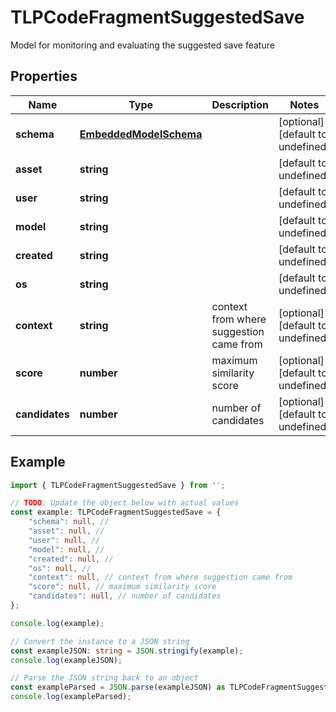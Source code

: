 
# TLPCodeFragmentSuggestedSave

Model for monitoring and evaluating the suggested save feature

## Properties

Name | Type | Description | Notes
------------ | ------------- | ------------- | -------------
**schema** | [**EmbeddedModelSchema**](EmbeddedModelSchema) |  | [optional] [default to undefined]
**asset** | **string** |  | [default to undefined]
**user** | **string** |  | [default to undefined]
**model** | **string** |  | [default to undefined]
**created** | **string** |  | [default to undefined]
**os** | **string** |  | [default to undefined]
**context** | **string** | context from where suggestion came from | [optional] [default to undefined]
**score** | **number** | maximum similarity score | [optional] [default to undefined]
**candidates** | **number** | number of candidates | [optional] [default to undefined]

## Example

```typescript
import { TLPCodeFragmentSuggestedSave } from '';

// TODO: Update the object below with actual values
const example: TLPCodeFragmentSuggestedSave = {
    "schema": null, // 
    "asset": null, // 
    "user": null, // 
    "model": null, // 
    "created": null, // 
    "os": null, // 
    "context": null, // context from where suggestion came from
    "score": null, // maximum similarity score
    "candidates": null, // number of candidates
};

console.log(example);

// Convert the instance to a JSON string
const exampleJSON: string = JSON.stringify(example);
console.log(exampleJSON);

// Parse the JSON string back to an object
const exampleParsed = JSON.parse(exampleJSON) as TLPCodeFragmentSuggestedSave;
console.log(exampleParsed);
```





